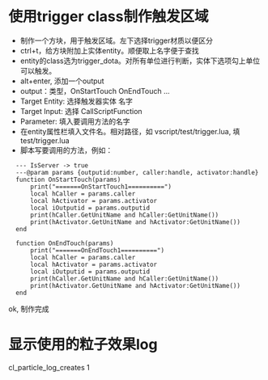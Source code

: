 # 使用trigger class制作触发区域

  * 制作一个方块，用于触发区域。左下选择trigger材质以便区分
  * ctrl+t，给方块附加上实体entity。顺便取上名字便于查找
  * entity的class选为trigger_dota。对所有单位进行判断，实体下选项勾上单位可以触发。
  * alt+enter, 添加一个output
  * output：类型，OnStartTouch OnEndTouch ...
  * Target Entity: 选择触发器实体 名字
  * Target Input: 选择 CallScriptFunction
  * Parameter: 填入要调用方法的名字
  * 在entity属性栏填入文件名。相对路径，如 vscript/test/trigger.lua, 填 test/trigger.lua
  * 脚本写要调用的方法，例如：

  ```
	--- IsServer -> true
	---@param params {outputid:number, caller:handle, activator:handle}
	function OnStartTouch(params)
		print("=======OnStartTouch1==========")
		local hCaller = params.caller
		local hActivator = params.activator
		local iOutputid = params.outputid
		print(hCaller.GetUnitName and hCaller:GetUnitName())
		print(hActivator.GetUnitName and hActivator:GetUnitName())
	end

	function OnEndTouch(params)
		print("=======OnEndTouch1==========")
		local hCaller = params.caller
		local hActivator = params.activator
		local iOutputid = params.outputid
		print(hCaller.GetUnitName and hCaller:GetUnitName())
		print(hActivator.GetUnitName and hActivator:GetUnitName())
	end
  ```
  ok, 制作完成

# 显示使用的粒子效果log
cl_particle_log_creates 1